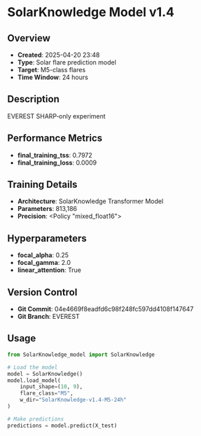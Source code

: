 # SolarKnowledge Model v1.4

## Overview
- **Created**: 2025-04-20 23:48
- **Type**: Solar flare prediction model
- **Target**: M5-class flares
- **Time Window**: 24 hours

## Description
EVEREST SHARP‑only experiment

## Performance Metrics
- **final_training_tss**: 0.7972
- **final_training_loss**: 0.0009


## Training Details
- **Architecture**: SolarKnowledge Transformer Model
- **Parameters**: 813,186
- **Precision**: <Policy "mixed_float16">

## Hyperparameters
- **focal_alpha**: 0.25
- **focal_gamma**: 2.0
- **linear_attention**: True

## Version Control
- **Git Commit**: 04e4669f8eadfd6c98f248fc597dd4108f147647
- **Git Branch**: EVEREST

## Usage
```python
from SolarKnowledge_model import SolarKnowledge

# Load the model
model = SolarKnowledge()
model.load_model(
    input_shape=(10, 9), 
    flare_class="M5", 
    w_dir="SolarKnowledge-v1.4-M5-24h"
)

# Make predictions
predictions = model.predict(X_test)
```
